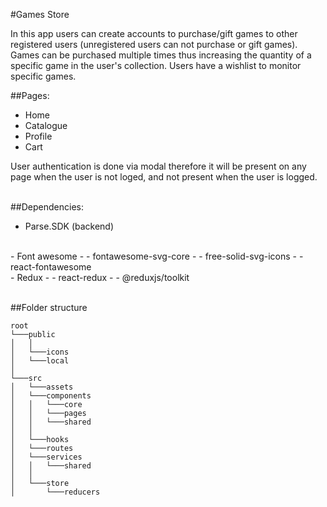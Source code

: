 #Games Store

In this app users can create accounts to purchase/gift games to other registered users (unregistered users can not purchase or gift games). Games can be purchased multiple times thus increasing the quantity of a specific game in the user's collection. Users have a wishlist to monitor specific games.
<br/>

##Pages:
- Home
- Catalogue
- Profile
- Cart

User authentication is done via modal therefore it will be present on any page when the user is not loged, and not present when the user is logged.
<br/><br/>

##Dependencies:

- Parse.SDK (backend)
<br/>
- Font awesome
- - fontawesome-svg-core
- - free-solid-svg-icons
- - react-fontawesome
<br/>
- Redux
- - react-redux
- - @reduxjs/toolkit
<br/><br/>

##Folder structure
```
root
└───public
│   │   
│   └───icons
│   └───local
│
└───src
│   └───assets
│   └───components
│   │   └───core
│   │   └───pages
│   │   └───shared
│   │   
│   └───hooks
│   └───routes
│   └───services
│   │   └───shared
│   │
│   └───store
│       └───reducers
```